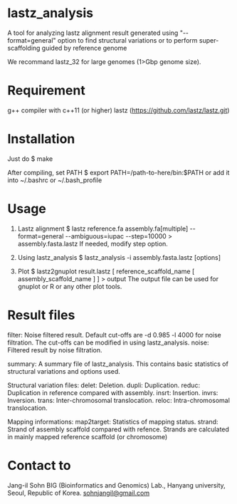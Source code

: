 # lastz_analysis
A tool for analyzing lastz alignment result generated using "--format=general" option to find structural variations or to perform super-scaffolding guided by reference genome

We recommand lastz_32 for large genomes (1>Gbp genome size).


# Requirement
g++ compiler with c++11 (or higher)
lastz (https://github.com/lastz/lastz.git)


# Installation
Just do
$ make

After compiling, set PATH
$ export PATH=/path-to-here/bin:$PATH
or add it into ~/.bashrc or ~/.bash_profile


# Usage

1. Lastz alignment
$ lastz reference.fa assembly.fa[multiple] --format=general --ambiguous=iupac --step=10000 > assembly.fasta.lastz
If needed, modify step option.

2. Using lastz_analysis
$ lastz_analysis -i assembly.fasta.lastz [options]

3. Plot
$ lastz2gnuplot result.lastz [ reference_scaffold_name [ assembly_scaffold_name ] ] > output
The output file can be used for gnuplot or R or any other plot tools.

# Result files

filter:  Noise filtered result.
         Default cut-offs are 
                 -d 0.985
                 -l 4000
         for noise filtration.
         The cut-offs can be modified in using lastz_analysis.
noise:   Filtered result by noise filtration.

summary: A summary file of lastz_analysis.
         This contains basic statistics of structural variations and options used.

Structural variation files:
delet:   Deletion.
dupli:   Duplication.
reduc:   Duplication in reference compared with assembly.
insrt:   Insertion.
invrs:   Inversion.
trans:   Inter-chromosomal translocation.
reloc:   Intra-chromosomal translocation.

Mapping informations:
map2target:     Statistics of mapping status.
strand:         Strand of assembly scaffold compared with refence.
                Strands are calculated in mainly mapped reference scaffold (or chromosome)

# Contact to
Jang-il Sohn
BIG (Bioinformatics and Genomics) Lab.,
Hanyang university, Seoul, Republic of Korea.
sohnjangil@gmail.com
